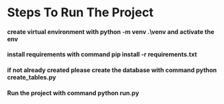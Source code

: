 # Steps To Run The Project

#### create virtual environment with python -m venv .\venv and activate the env

#### install requirements with command pip install -r requirements.txt

#### if not already created please create the database with command python create_tables.py

#### Run the project with command python run.py
